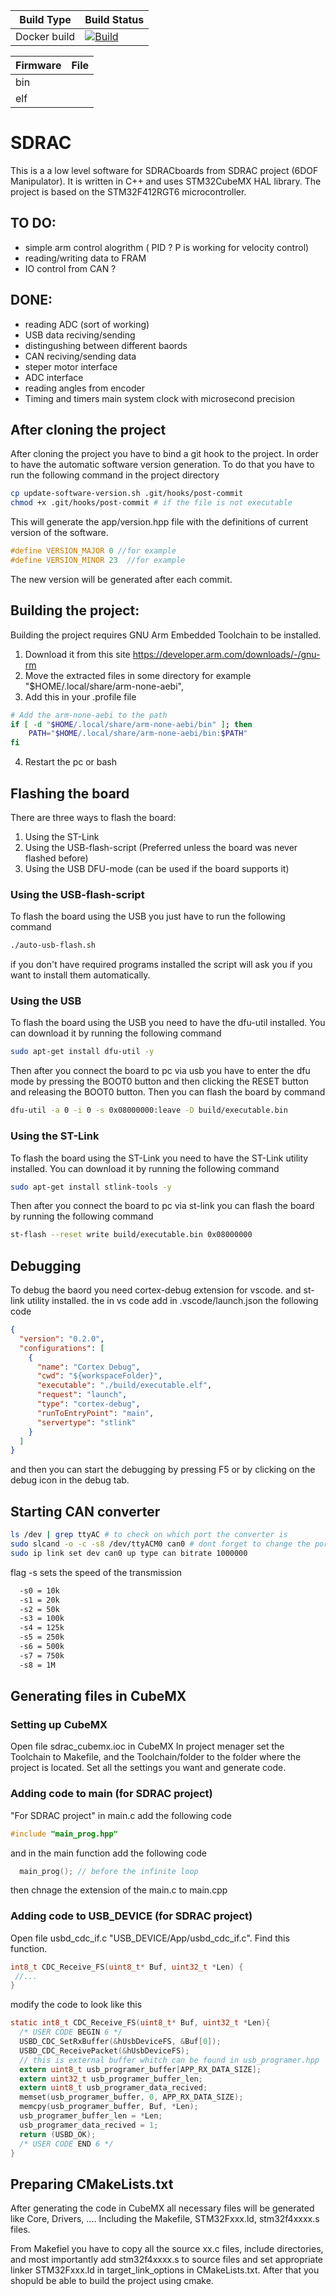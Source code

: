 
<!-- <img align="right" src="https://github.com/X-Lemon-X/sdrac_software_low/actions/workflows/cmake-build.yml/badge.svg" /> -->

| Build Type | Build Status |
|-|-|
| Docker build | [![Build](https://github.com/X-Lemon-X/sdrac_software_low/actions/workflows/cmake-build.yml/badge.svg)](https://github.com/X-Lemon-X/sdrac_software_low/actions/workflows/cmake-build.yml) |

<!-- <img align="right" src="https://github.com/X-Lemon-X/sdrac_software_low/actions/workflows/cmake-build.yml/badge.svg" /> -->

| Firmware | File |
|-|-|
| bin | []() |
| elf | []() |



# SDRAC
This is a a low level software for SDRACboards from SDRAC project (6DOF Manipulator). It is written in C++ and uses STM32CubeMX HAL library.
The project is based on the STM32F412RGT6 microcontroller.

## TO DO:
 - simple arm control alogrithm ( PID ?  P is working for velocity control)
 - reading/writing data to FRAM
 - IO control from CAN ?
## DONE:
 - reading ADC (sort of working)
 - USB data reciving/sending
 - distingushing between different baords
 - CAN reciving/sending data
 - steper motor interface
 - ADC interface
 - reading angles from encoder
 - Timing and timers main system clock with microsecond precision


## After cloning the project
After cloning the project you have to bind a git hook to the project. In order to have the automatic software version generation.
To do that you have to run the following command in the project directory
```bash
cp update-software-version.sh .git/hooks/post-commit
chmod +x .git/hooks/post-commit # if the file is not executable
```
This will generate the app/version.hpp file with the definitions of current version of the software.
```cpp
#define VERSION_MAJOR 0 //for example
#define VERSION_MINOR 23  //for example
```
The new version will be generated after each commit.

## Building the project:
Building the project requires GNU Arm Embedded Toolchain to be installed.
1. Download it from this site https://developer.arm.com/downloads/-/gnu-rm 
2. Move the extracted files in some directory for example "$HOME/.local/share/arm-none-aebi", 
3. Add this in your .profile file 
```bash
# Add the arm-none-aebi to the path
if [ -d "$HOME/.local/share/arm-none-aebi/bin" ]; then
    PATH="$HOME/.local/share/arm-none-aebi/bin:$PATH" 
fi
```
4. Restart the pc or bash

## Flashing the board
There are three ways to flash the board:
1. Using the ST-Link
2. Using the USB-flash-script (Preferred unless the board was never flashed before)
3. Using the USB DFU-mode (can be used if the board supports it)
### Using the USB-flash-script 
To flash the board using the USB you just have to run the following command
```bash
./auto-usb-flash.sh
```
if you don't have required programs installed the script will ask you if you want to install them automatically.

### Using the USB
To flash the board using the USB you need to have the dfu-util installed.
You can download it by running the following command
```bash
sudo apt-get install dfu-util -y
```
Then after you connect the board to pc via usb you have to enter the dfu mode by pressing the BOOT0 button and then clicking the RESET button and releasing the BOOT0 button.
Then you can flash the board by command
```bash
dfu-util -a 0 -i 0 -s 0x08000000:leave -D build/executable.bin
```

### Using the ST-Link
To flash the board using the ST-Link you need to have the ST-Link utility installed. 
You can download it by running the following command
```bash
sudo apt-get install stlink-tools -y
```
Then after you connect the board to pc via st-link you can flash the board by running the following command
```bash
st-flash --reset write build/executable.bin 0x08000000
```

## Debugging
To debug the baord you need cortex-debug extension for vscode.
and st-link utility installed.
the in vs code add in .vscode/launch.json the following code
```json
{
  "version": "0.2.0",
  "configurations": [
    {
      "name": "Cortex Debug",
      "cwd": "${workspaceFolder}",
      "executable": "./build/executable.elf",
      "request": "launch",
      "type": "cortex-debug",
      "runToEntryPoint": "main",
      "servertype": "stlink"
    }
  ]
}
```
and then you can start the debugging by pressing F5 or by clicking on the debug icon in the debug tab.

## Starting CAN converter
```bash
ls /dev | grep ttyAC # to check on which port the converter is
sudo slcand -o -c -s8 /dev/ttyACM0 can0 # dont forget to change the port
sudo ip link set dev can0 up type can bitrate 1000000 
```
flag -s sets the speed of the transmission
```bash
  -s0 = 10k
  -s1 = 20k
  -s2 = 50k
  -s3 = 100k
  -s4 = 125k
  -s5 = 250k
  -s6 = 500k
  -s7 = 750k
  -s8 = 1M
```

## Generating files in CubeMX
### Setting up CubeMX
Open file sdrac_cubemx.ioc in CubeMX
In project menager set the Toolchain to Makefile, and the Toolchain/folder to the folder where the project is located.
Set all the settings you want and generate code.

### Adding code to main (for SDRAC project)
"For SDRAC project"
in main.c add the following code
```c
#include "main_prog.hpp"
```
and in the main function add the following code
```c
  main_prog(); // before the infinite loop
```
then chnage the extension of the main.c to main.cpp


### Adding code to USB_DEVICE (for SDRAC project)
Open file usbd_cdc_if.c "USB_DEVICE/App/usbd_cdc_if.c".
Find this function. 
 ```c
 int8_t CDC_Receive_FS(uint8_t* Buf, uint32_t *Len) {
  //...
 }
 ```
 modify the code to look like this
```c
static int8_t CDC_Receive_FS(uint8_t* Buf, uint32_t *Len){
  /* USER CODE BEGIN 6 */
  USBD_CDC_SetRxBuffer(&hUsbDeviceFS, &Buf[0]);
  USBD_CDC_ReceivePacket(&hUsbDeviceFS);
  // this is external buffer whitch can be found in usb_programer.hpp
  extern uint8_t usb_programer_buffer[APP_RX_DATA_SIZE];
  extern uint32_t usb_programer_buffer_len;
  extern uint8_t usb_programer_data_recived;
  memset(usb_programer_buffer, 0, APP_RX_DATA_SIZE);
  memcpy(usb_programer_buffer, Buf, *Len);
  usb_programer_buffer_len = *Len;
  usb_programer_data_recived = 1;
  return (USBD_OK);
  /* USER CODE END 6 */
}
```

## Preparing CMakeLists.txt
After generating the code in CubeMX all necessary files will be generated like Core, Drivers, ....
Including the Makefile, STM32Fxxx.ld, stm32f4xxxx.s files.

From Makefiel you have to copy all the source xx.c files, include directories, and most importantly add stm32f4xxxx.s to source files and set appropriate linker STM32Fxxx.ld in target_link_options in CMakeLists.txt.
After that you shopuld be able to build the project using cmake.




